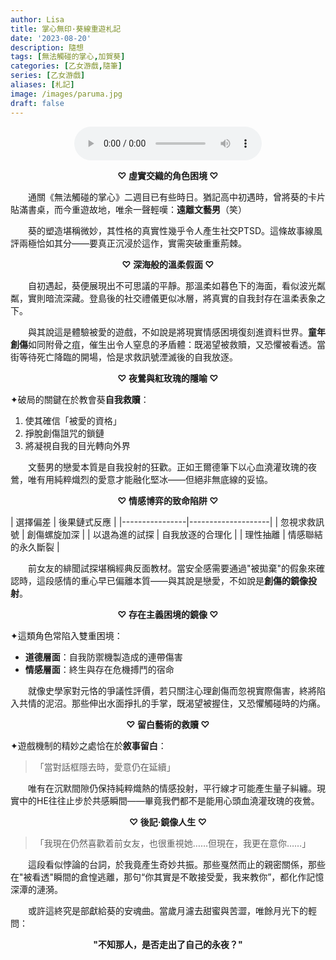```yaml
---
author: Lisa
title: 掌心無印·葵線重遊札記
date: '2023-08-20'
description: 隨想
tags: [無法觸碰的掌心,加賀葵]
categories: [乙女游戲,隨筆]
series: [乙女游戲]
aliases: [札記]
image: /images/paruma.jpg
draft: false
---
```


<center>

<audio controls autoplay loop>
  <source src="/music/aoi.mp3" type="audio/mp3">
</audio>

</center>

<center>

**♡ 虛實交織的角色困境 ♡**</center>
　　通關《無法觸碰的掌心》二週目已有些時日。猶記高中初遇時，曾將葵的卡片貼滿書桌，而今重遊故地，唯余一聲輕嘆：**遠離文藝男**（笑）

　　葵的塑造堪稱微妙，其性格的真實性幾乎令人產生社交PTSD。這條故事線風評兩極恰如其分——要真正沉浸於這作，實需突破重重荊棘。 

<center>

**♡ 深海般的溫柔假面 ♡**</center>
　　自初遇起，葵便展現出不可思議的平靜。那溫柔如暮色下的海面，看似波光粼粼，實則暗流深藏。登島後的社交禮儀更似冰層，將真實的自我封存在溫柔表象之下。

　　與其說這是體驗被愛的遊戲，不如說是將現實情感困境復刻進資料世界。**童年創傷**如同附骨之疽，催生出令人窒息的矛盾體：既渴望被救贖，又恐懼被看透。當街等待死亡降臨的開場，恰是求救訊號湮滅後的自我放逐。

<center>

**♡ 夜鶯與紅玫瑰的隱喻 ♡**</center>
✦破局的關鍵在於教會葵**自我救贖**：
1. 使其確信「被愛的資格」
2. 掙脫創傷詛咒的鎖鏈
3. 將凝視自我的目光轉向外界

　　文藝男的戀愛本質是自我投射的狂歡。正如王爾德筆下以心血澆灌玫瑰的夜鶯，唯有用純粹熾烈的愛意才能融化堅冰——但絕非無底線的妥協。

<center>

**♡ 情感博弈的致命陷阱 ♡**</center>
| 選擇偏差        | 後果鏈式反應         |
|----------------|--------------------|
| 忽視求救訊號      | 創傷螺旋加深         |
|  以退為進的試探    | 自我放逐的合理化     |
| 理性抽離         | 情感聯結的永久斷裂   |

　　前女友的緋聞試探堪稱經典反面教材。當安全感需要通過"被拋棄"的假象來確認時，這段感情的重心早已偏離本質——與其說是戀愛，不如說是**創傷的鏡像投射**。

<center>

**♡ 存在主義困境的鏡像 ♡**</center>
✦這類角色常陷入雙重困境：
- **道德層面**：自我防禦機製造成的連帶傷害
- **情感層面**：終生與存在危機搏鬥的宿命 

　　就像史學家對元恪的爭議性評價，若只關注心理創傷而忽視實際傷害，終將陷入共情的泥沼。那些伸出水面掙扎的手掌，既渴望被握住，又恐懼觸碰時的灼痛。

<center>

**♡ 留白藝術的救贖 ♡**</center>
✦遊戲機制的精妙之處恰在於**敘事留白**：
> 「當對話框隱去時，愛意仍在延續」

　　唯有在沉默間隙仍保持純粹熾熱的情感投射，平行線才可能產生量子糾纏。現實中的HE往往止步於共感瞬間——畢竟我們都不是能用心頭血澆灌玫瑰的夜鶯。 

<center>

**♡ 後記·鏡像人生 ♡**</center>
> 「我現在仍然喜歡着前女友，也很重視她……但現在，我更在意你……」  

　　這段看似悖論的台詞，於我竟產生奇妙共振。那些戛然而止的親密關係，那些在"被看透"瞬間的倉惶逃離，那句“你其實是不敢接受愛，我来教你”，都化作記憶深潭的漣漪。 

　　或許這終究是部獻給葵的安魂曲。當歲月濾去甜蜜與苦澀，唯餘月光下的輕問：  
<center>

**"不知那人，是否走出了自己的永夜？"**</center>